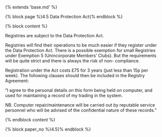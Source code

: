 {% extends 'base.md' %}

{% block page %}4.5 Data Protection Act{% endblock %}

{% block content %}

Registries are subject to the Data Protection Act. 

Registries will find their operations to be much easier if they register 
under the Data Protection Act. There is a possible exemption for small 
Registries under Exemption 5 (Unincorporate Members’ Clubs). But the 
requirements will be quite strict and there is always the risk of non-
compliance. 

Registration under the Act costs £75 for 3 years (just less than 15p per 
week). The following clauses should then be included in the Registry 
Agreement: 

“I agree to the personal details on this form being held on computer, 
and used for maintaining a record of my trading in the system. 

NB. Computer repair/maintenance will be carried out by reputable 
service personnel who will be advised of the confidential nature of 
these records.”

{% endblock content %}

{% block paper_no %}4.5{% endblock %}
